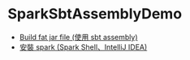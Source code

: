 # SparkSbtAssemblyDemo

* [Build fat jar file (使用 sbt assembly)](https://timmybeef.github.io/2019/02/22/install-spark/)
* [安裝 spark (Spark Shell、IntelliJ IDEA)](https://timmybeef.github.io/2019/02/24/spark-build-fat-jar/)

